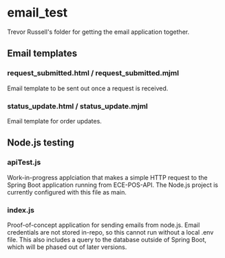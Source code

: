 # email_test
Trevor Russell's folder for getting the email application together.

## Email templates
### request_submitted.html / request_submitted.mjml
Email template to be sent out once a request is received.

### status_update.html / status_update.mjml
Email template for order updates.

## Node.js testing
### apiTest.js
Work-in-progress applciation that makes a simple HTTP request to the Spring Boot application running from ECE-POS-API. The Node.js project is currently configured with this file as main.

### index.js
Proof-of-concept application for sending emails from node.js. Email credentials are not stored in-repo, so this cannot run without a local .env file. This also includes a query to the database outside of Spring Boot, which will be phased out of later versions.